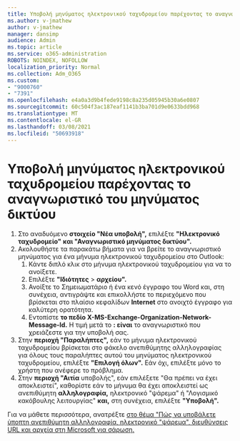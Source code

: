 ```yaml
---
title: Υποβολή μηνύματος ηλεκτρονικού ταχυδρομείου παρέχοντας το αναγνωριστικό του μηνύματος δικτύου
ms.author: v-jmathew
author: v-jmathew
manager: dansimp
audience: Admin
ms.topic: article
ms.service: o365-administration
ROBOTS: NOINDEX, NOFOLLOW
localization_priority: Normal
ms.collection: Adm_O365
ms.custom:
- "9000760"
- "7391"
ms.openlocfilehash: e4a0a3d9b4fede9198c8a235d05945b30a6e0807
ms.sourcegitcommit: 60c504f3ac187eaf1141b3ba701d9e0633bdd968
ms.translationtype: MT
ms.contentlocale: el-GR
ms.lasthandoff: 03/08/2021
ms.locfileid: "50693918"
---
```

# <a name="submit-an-email-message-by-providing-the-network-message-id"></a>Υποβολή μηνύματος ηλεκτρονικού ταχυδρομείου παρέχοντας το αναγνωριστικό του μηνύματος δικτύου

1. Στο αναδυόμενο **στοιχείο "Νέα υποβολή",** επιλέξτε **"Ηλεκτρονικό ταχυδρομείο"** **και "Αναγνωριστικό μηνύματος δικτύου".**
2. Ακολουθήστε τα παρακάτω βήματα για να βρείτε το αναγνωριστικό μηνύματος για ένα μήνυμα ηλεκτρονικού ταχυδρομείου στο Outlook:
    1. Κάντε διπλό κλικ στο μήνυμα ηλεκτρονικού ταχυδρομείου για να το ανοίξετε.
    1. Επιλέξτε **"Ιδιότητες**  >  **αρχείου".**
    1. Ανοίξτε το Σημειωματάριο ή ένα κενό έγγραφο του Word και, στη συνέχεια, αντιγράψτε και επικολλήστε το περιεχόμενο που βρίσκεται στο πλαίσιο κεφαλίδων **Internet** στο ανοιχτό έγγραφο για καλύτερη ορατότητα.
    1. Εντοπίστε **το πεδίο X-MS-Exchange-Organization-Network-Message-Id.** Η τιμή μετά το **: είναι** το αναγνωριστικό που χρειάζεστε για την υποβολή σας.
3. Στην **περιοχή "Παραλήπτες",** εάν το μήνυμα ηλεκτρονικού ταχυδρομείου βρίσκεται στο φάκελο ανεπιθύμητης αλληλογραφίας για όλους τους παραλήπτες αυτού του μηνύματος ηλεκτρονικού ταχυδρομείου, επιλέξτε **"Επιλογή όλων".** Εάν όχι, επιλέξτε μόνο το χρήστη που ανέφερε το πρόβλημα.
4. Στην **περιοχή "Αιτία** υποβολής", εάν επιλέξετε "Θα πρέπει να έχει αποκλειστεί", καθορίστε εάν το μήνυμα θα έχει αποκλειστεί ως ανεπιθύμητη **αλληλογραφία,** ηλεκτρονικό "ψάρεμα" ή "Λογισμικό κακόβουλης λειτουργίας" **και,** στη συνέχεια, επιλέξτε  **"Υποβολή".**

Για να μάθετε περισσότερα, ανατρέξτε [στο θέμα "Πώς να υποβάλετε ύποπτη ανεπιθύμητη αλληλογραφία, ηλεκτρονικό "ψάρεμα", διευθύνσεις URL και αρχεία στη Microsoft για σάρωση.](https://go.microsoft.com/fwlink/?linkid=2101479)
